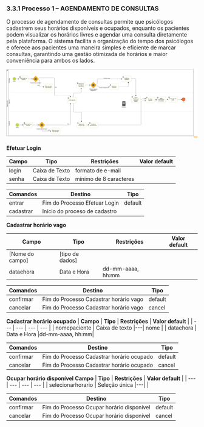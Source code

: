 ### 3.3.1 Processo 1 – AGENDAMENTO DE CONSULTAS

O processo de agendamento de consultas permite que psicólogos cadastrem seus horários disponíveis e ocupados, enquanto os pacientes podem visualizar os horários livres e agendar uma consulta diretamente pela plataforma. O sistema facilita a organização do tempo dos psicólogos e oferece aos pacientes uma maneira simples e eficiente de marcar consultas, garantindo uma gestão otimizada de horários e maior conveniência para ambos os lados.

![Modelo BPMN agendamento](images/diagramaAgendamento.png)


**Efetuar Login**

| **Campo**       | **Tipo**         | **Restrições** | **Valor default** |
| ---             | ---              | ---            | ---               |
| login           | Caixa de Texto   | formato de e-mail |                |
| senha           | Caixa de Texto   | mínimo de 8 caracteres |           |

| **Comandos**         |  **Destino**                   | **Tipo** |
| ---                  | ---                            | ---               |
| entrar               | Fim do Processo Efetuar Login           | default           |
| cadastrar            | Início do proceso de cadastro  |                   |


**Cadastrar horário vago**

| **Campo**       | **Tipo**         | **Restrições** | **Valor default** |
| ---             | ---              | ---            | ---               |
| [Nome do campo] | [tipo de dados]  |                |                   |
| dataehora       | Data e Hora      |dd-mm-aaaa, hh:mm|                   |

| **Comandos**         |  **Destino**                   | **Tipo**          |
| ---                  | ---                            | ---               |
| confirmar | Fim do Processo Cadastrar horário vago  | default|
| cancelar| Fim do Processo Cadastrar horário vago|cancel|


**Cadastrar horário ocupado**
| **Campo**       | **Tipo**         | **Restrições** | **Valor default** |
| ---             | ---              | ---            | ---               |
| nomepaciente       | Caixa de texto      |---| nome                   |
| dataehora       | Data e Hora      |dd-mm-aaaa, hh:mm|    

| **Comandos**         |  **Destino**                   | **Tipo**          |
| ---                  | ---                            | ---               |
| confirmar | Fim do Processo Cadastrar horário ocupado  | default|
| cancelar| Fim do Processo Cadastrar horário ocupado|cancel|


**Ocupar horário disponível**
 **Campo**       | **Tipo**         | **Restrições** | **Valor default** |
| ---             | ---              | ---            | ---               |
| selecionarhorario      | Seleção única      |---|                  |

| **Comandos**         |  **Destino**                   | **Tipo**          |
| ---                  | ---                            | ---               |
| confirmar | Fim do Processo Ocupar horário disponível  | default|
| cancelar| Fim do Processo Ocupar horário disponível|cancel|
